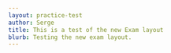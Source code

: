 ```yaml
---
layout: practice-test
author: Serge
title: This is a test of the new Exam layout
blurb: Testing the new exam layout.
---
```

<script>
   window.addEventListener('load', function () {
   
     var questionBank = localStorage.getItem("questions");
     console.log("Questions after pull " + questionBank);
     //var exam = new Exam(questionBank);
     //console.log(exam);
     var questionNumber = 0;
	 
   	 console.log("The size is: " + questionBank.length);
	 questionBank = JSON.parse(questionBank);
   	 questionBank = questionBank.slice(8,11);
	 console.log("Here is the questionBank object: " + questionBank);
	 console.log("This JSON should have three records + " questionBank.length);
	 
	 try {
	  alert("Starting to create the exam");
      var exam = new Exam(questionBank);
      console.log("That worked without parsing the exam!");
     }
     catch(err) {
	   console.log(err.message);
       console.log("Not giving up! Parsing now and passing...");
       
       var exam = new Exam(questionBank)
 
     }
     console.log(exam); 
     var questionNumber = 0;
     displayQuestion(0);
     document.getElementById("question-jumper").innerHTML;
     let buttons = "";
     for (i = 0; i < exam.questions.length; i++) {
   		var aTag = document.createElement('a');
   		aTag.setAttribute('onClick','displayQuestion(\''+ i + '\')');
   		aTag.setAttribute('class','btn btn-info mr-2');
   		aTag.setAttribute('id', 'jumpTo'+i);
   		aTag.innerHTML = "" + (i+1);
   		document.getElementById("question-jumper").append(aTag);
   	 }
   });
</script>